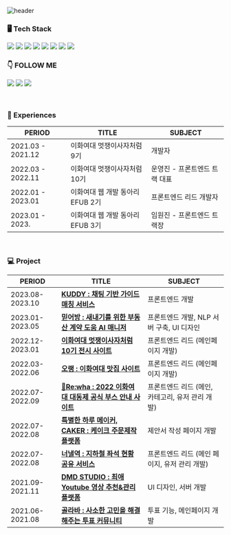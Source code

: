 
![header](https://capsule-render.vercel.app/api?type=waving&color=7F7FD5&text=%20Web%20FrontEnd%20developer,%20Dayun%20%20&height=200&fontSize=50&fontColor=ffffff)


<h3>🖥️ Tech Stack </h4>

<a href="/" target="_blank"><img src="https://img.shields.io/badge/React-61DAFB?style=React&logo=React&logoColor=white"/></a>
<a href="/" target="_blank"><img src="https://img.shields.io/badge/Next.js-000000?style=Next.js&logo=Next.js&logoColor=white"/></a>
<a href="/" target="_blank"><img src="https://img.shields.io/badge/TypeScript-3178C6?style=TypeScript&logo=TypeScript&logoColor=white"/></a>
<a href="/" target="_blank"><img src="https://img.shields.io/badge/JavaScript-F7DF1E?style=JavaScript&logo=JavaScript&logoColor=white"/></a>
<a href="/" target="_blank"><img src="https://img.shields.io/badge/HTML5-E34F26?style=HTML5&logo=HTML5&logoColor=white"/></a>
<a href="/" target="_blank"><img src="https://img.shields.io/badge/CSS3-1572B6?style=CSS3&logo=CSS3&logoColor=white"/></a>
<a href="/" target="_blank"><img src="https://img.shields.io/badge/Django-092E20?style=Django&logo=Django&logoColor=white"/></a>
<a href="/" target="_blank"><img src="https://img.shields.io/badge/Flask-000000?style=Flask&logo=Flask&logoColor=white"/></a>


<h3>👇 FOLLOW ME</h4>

 <a href="https://www.instagram.com/maru_is_big/" target="_blank"><img src="https://img.shields.io/badge/Maru-E4405F?style=Instagram&logo=Instagram&logoColor=white"/></a>
 <a href="https://velog.io/@dy6578ekdbs" target="_blank"><img src="https://img.shields.io/badge/Velog-20C997?style=Velog&logo=Velog&logoColor=white"/></a>
 <a href="mailto:yocee57@dy6578ekdbs@gmail.com" target="_blank"><img src="https://img.shields.io/badge/dy6578ekdbs@gmail.com-EA4335?style=Gmail&logo=Gmail&logoColor=white"/></a>

<br/>

<h3>💙 Experiences </h3>

| PERIOD | TITLE | SUBJECT |
| ------- | ------- | -------|
| 2021.03 - 2021.12 | 이화여대 멋쟁이사자처럼 9기 | 개발자 |
| 2022.03 - 2022.11 | 이화여대 멋쟁이사자처럼 10기 | 운영진 - 프론트엔드 트랙 대표 |
| 2022.01 - 2023.01 | 이화여대 웹 개발 동아리 EFUB 2기 | 프론트엔드 리드 개발자 |
| 2023.01 - 2023. | 이화여대 웹 개발 동아리 EFUB 3기 | 임원진 - 프론트엔드 트랙장 |


<br/>

<h3>💻 Project </h3>

| PERIOD | TITLE | SUBJECT |
| ------- | ------- | -------|
| 2023.08-2023.10 | [**KUDDY : 채팅 기반 가이드 매칭 서비스**](https://github.com/KUDDY-2023/KUDDY-front) | 프론트엔드 개발 |
| 2023.01-2023.05 | [**믿어방 : 새내기를 위한 부동산 계약 도움 AI 매니저**](https://github.com/MIDUBANG/MIDUBANG-FRONT) | 프론트엔드 개발, NLP 서버 구축, UI 디자인 |
| 2022.12-2023.01 | [**이화여대 멋쟁이사자처럼 10기 전시 사이트**](https://github.com/EWHA-LIKELION/10th-online-exhibition) | 프론트엔드 리드 (메인페이지 개발) |
| 2022.03-2022.06 | [**오랭 : 이화여대 맛집 사이트**](https://github.com/orgs/2022-EWHA-OSP-5/repositories) | 프론트엔드 리드 (메인페이지 개발) |
| 2022.07-2022.09 | [**💚Re:wha : 2022 이화여대 대동제 공식 부스 안내 사이트**](https://github.com/EWHA-LIKELION/10th-Ewha-Festival-Front) | 프론트엔드 리드 (메인, 카테고리, 유저 관리 개발) |
| 2022.07-2022.08 | [**특별한 하루 메이커, CAKER : 케이크 주문제작 플랫폼**](https://github.com/Bakery-EFUB) | 제안서 작성 페이지 개발 |
| 2022.07-2022.08 | [**너낼역 : 지하철 좌석 현황 공유 서비스**](https://github.com/NNAERYEOK) | 프론트엔드 리드 (메인 페이지, 유저 관리 개발) |
| 2021.09-2021.11 | [**DMD STUDIO : 최애 Youtube 영상 추천&관리 플랫폼**](https://github.com/dy6578ekdbs/PrivateProject_DY) | UI 디자인, 서버 개발 |
| 2021.06-2021.08 | [**골라바 : 사소한 고민을 해결해주는 투표 커뮤니티**](https://github.com/dy6578ekdbs/Gollaba) | 투표 기능, 메인페이지 개발  |


<!-- 
<h3>👩‍💻 Github Stats </h3>

<div align="center">
 
<img align="center" style="height:180px" src="https://github-readme-stats.vercel.app/api?username=dy6578ekdbs&show_icons=true&include_all_commits=true&hide_border=true&bg_color=30,7F7FD5,86A8E7,91eae4&title_color=fff&text_color=fff" alt="SOKURI's github stats" />
  
<img align="center" style="height:180px" src="https://github-readme-stats.vercel.app/api/top-langs/?username=dy6578ekdbs&layout=compact&hide_border=true&bg_color=30,91eae4,86A8E7&title_color=fff&text_color=fff" />

</div>


 
[![dy6578ekdbs's github activity graph](https://github-readme-activity-graph.cyclic.app/graph?username=dy6578ekdbs&theme=tokyo-night)](https://github.com/dy6578ekdbs/github-readme-activity-graph)

 -->

  
